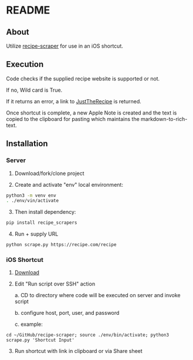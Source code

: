 # README

## About
Utilize [recipe-scraper](https://github.com/hhursev/recipe-scrapers) for use in an iOS shortcut.

## Execution
Code checks if the supplied recipe website is supported or not.

If no, Wild card is True.

If it returns an error, a link to [JustTheRecipe](https://www.justtherecipe.com/) is returned.

Once shortcut is complete, a new Apple Note is created and the text is copied to the clipboard for pasting which maintains the markdown-to-rich-text.

## Installation

### Server

1. Download/fork/clone project

2. Create and activate "env" local environment:

```sh
python3 -m venv env
. ./env/vin/activate
```

3. Then install dependency:

```sh
pip install recipe_scrapers
```

4. Run + supply URL

```sh
python scrape.py https://recipe.com/recipe
```

### iOS Shortcut

1. [Download](https://www.icloud.com/shortcuts/79ba5f80d70841d6b2880edd6fdb2dfc)

2. Edit "Run script over SSH" action

	a. CD to directory where code will be executed on server and invoke script

	b. configure host, port, user, and password
	
	c. example:
	
`cd ~/GitHub/recipe-scraper; source ./env/bin/activate; python3 scrape.py 'Shortcut Input'`

3. Run shortcut with link in clipboard or via Share sheet
